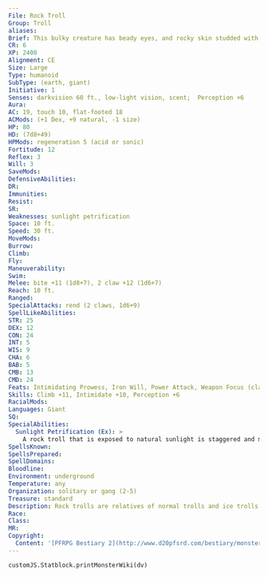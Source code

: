 ```yaml
---
File: Rock Troll
Group: Troll
aliases: 
Brief: This bulky creature has beady eyes, and rocky skin studded with small crystals. Its jutting underbite holds large, crystalline teeth.
CR: 6
XP: 2400
Alignment: CE
Size: Large
Type: humanoid
SubType: (earth, giant)
Initiative: 1
Senses: darkvision 60 ft., low-light vision, scent;  Perception +6
Aura: 
AC: 19, touch 10, flat-footed 18
ACMods: (+1 Dex, +9 natural, -1 size)
HP: 80
HD: (7d8+49)
HPMods: regeneration 5 (acid or sonic)
Fortitude: 12
Reflex: 3
Will: 3
SaveMods: 
DefensiveAbilities: 
DR: 
Immunities: 
Resist: 
SR: 
Weaknesses: sunlight petrification
Space: 10 ft.
Speed: 30 ft.
MoveMods: 
Burrow: 
Climb: 
Fly: 
Maneuverability: 
Swim: 
Melee: bite +11 (1d8+7), 2 claw +12 (1d6+7)
Reach: 10 ft.
Ranged: 
SpecialAttacks: rend (2 claws, 1d6+9)
SpellLikeAbilities: 
STR: 25
DEX: 12
CON: 24
INT: 5
WIS: 9
CHA: 6
BAB: 5
CMB: 13
CMD: 24
Feats: Intimidating Prowess, Iron Will, Power Attack, Weapon Focus (claw)
Skills: Climb +11, Intimidate +10, Perception +6
RacialMods: 
Languages: Giant
SQ: 
SpecialAbilities:
  Sunlight Petrification (Ex): >
    A rock troll that is exposed to natural sunlight is staggered and must make a DC 20 Fortitude save each round to resist permanently turning to stone. A stone to flesh spell (or similar effect) restores a petrified rock troll, but if it remains exposed to sunlight, it must immediately start making new Fortitude saves to avoid petrification. Spells like sunray or sunburst that create powerful natural sunlight cannot petrify a rock troll, but the troll is staggered for 1d4 rounds after being exposed to such an effect.
SpellsKnown: 
SpellsPrepared: 
SpellDomains: 
Bloodline: 
Environment: underground
Temperature: any
Organization: solitary or gang (2-5)
Treasure: standard
Description: Rock trolls are relatives of normal trolls and ice trolls, but make their lairs far beneath the earth in underground caverns. They rarely venture forth from their subterranean lairs, for they have a weakness unknown in other troll subspecies-the light of the sun turns them to solid stone. Rock trolls have stony skin studded with crystals, but otherwise display typical troll characteristics- hunched posture, long arms, a large underbite, and powerful regenerative abilities. Because of the crystalline nature of their skin, however, rock trolls prove more susceptible to sonic damage than other trolls, but they are able to regenerate even wounds dealt by fire. Rock trolls are larger and stronger than normal trolls, typically standing 15 to 16 feet tall in height, and weighing upward of 1,200 pounds.  Rock trolls are fond of humanoid flesh, but eat whatever food they can get their claws on. Most underground creatures go out of their way to avoid rock trolls, as the ravenous creatures will eat anything that passes through their territory, as long as it is at least marginally edible.  Rock trolls also occasionally eat rocks and minerals, though such fare seems to do little to soothe their voracious hungers. Instead, these minerals supplement the trolls' diet, strengthening their skin, teeth, and claws.  Deposits of certain crystals seem especially tasty to rock trolls, and a rock troll who finds such a collection will often gorge himself on the crystalline delicacies.
Race: 
Class: 
MR: 
Copyright:
  Content: '[PFRPG Bestiary 2](http://www.d20pfsrd.com/bestiary/monster-listings/humanoids/giants/troll/rock-troll)'
---
```

```dataviewjs
customJS.Statblock.printMonsterWiki(dv)
```
